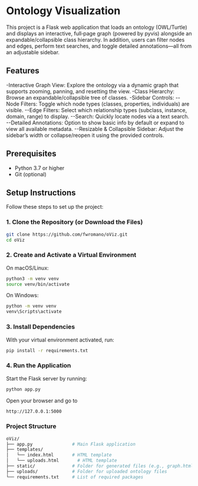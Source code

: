 # Ontology Visualization

This project is a Flask web application that loads an ontology (OWL/Turtle) and displays an interactive, full‑page graph (powered by pyvis) alongside an expandable/collapsible class hierarchy. In addition, users can filter nodes and edges, perform text searches, and toggle detailed annotations—all from an adjustable sidebar.

## Features
-Interactive Graph View: Explore the ontology via a dynamic graph that supports zooming, panning, and resetting the view.
-Class Hierarchy: Browse an expandable/collapsible tree of classes.
-Sidebar Controls:
--Node Filters: Toggle which node types (classes, properties, individuals) are visible.
--Edge Filters: Select which relationship types (subclass, instance, domain, range) to display.
--Search: Quickly locate nodes via a text search.
--Detailed Annotations: Option to show basic info by default or expand to view all available metadata.
--Resizable & Collapsible Sidebar: Adjust the sidebar’s width or collapse/reopen it using the provided controls.

## Prerequisites

- Python 3.7 or higher
- Git (optional)

## Setup Instructions

Follow these steps to set up the project:

### 1. Clone the Repository (or Download the Files)

```bash
git clone https://github.com/fwromano/oViz.git
cd oViz
```
### 2. Create and Activate a Virtual Environment

On macOS/Linux:

```bash
python3 -m venv venv
source venv/bin/activate
```
On Windows:

```bash
python -m venv venv
venv\Scripts\activate
```

### 3. Install Dependencies

With your virtual environment activated, run:

```bash
pip install -r requirements.txt
```

### 4. Run the Application

Start the Flask server by running:

```bash
python app.py
```
Open your browser and go to 

```bash
http://127.0.0.1:5000
```

### Project Structure
```bash
oViz/
├── app.py               # Main Flask application
├── templates/
│   └── index.html       # HTML template
│   └── uploads.html       # HTML template
├── static/              # Folder for generated files (e.g., graph.html)
├── uploads/             # Folder for uploaded ontology files
└── requirements.txt     # List of required packages
```